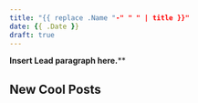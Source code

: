 ```yaml
---
title: "{{ replace .Name "-" " " | title }}"
date: {{ .Date }}
draft: true
---
```


**Insert Lead paragraph here.****

## New Cool Posts
